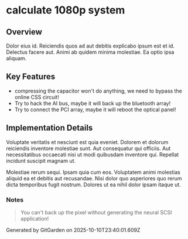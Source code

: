 # calculate 1080p system

## Overview
Dolor eius id. Reiciendis quos ad aut debitis explicabo ipsum est et id. Delectus facere aut. Animi ab quidem minima molestiae. Ea optio ipsa aliquam.

## Key Features
- compressing the capacitor won't do anything, we need to bypass the online CSS circuit!
- Try to hack the AI bus, maybe it will back up the bluetooth array!
- Try to connect the PCI array, maybe it will reboot the optical panel!

## Implementation Details
Voluptate veritatis et nesciunt est quia eveniet. Dolorem et dolorum reiciendis inventore molestiae sunt. Aut consequatur qui officiis. Aut necessitatibus occaecati nisi ut modi quibusdam inventore qui. Repellat incidunt suscipit magnam ut.
 Molestiae rerum sequi. Ipsam quia cum eos. Voluptatem animi molestias aliquid ea et debitis aut recusandae. Nisi dolor quo asperiores quo rerum dicta temporibus fugit nostrum. Dolores ut ea nihil dolor ipsam itaque ut.

### Notes
> You can't back up the pixel without generating the neural SCSI application!

Generated by GitGarden on 2025-10-10T23:40:01.609Z